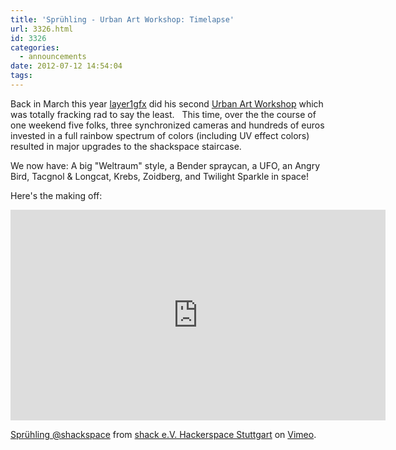 ```yaml
---
title: 'Sprühling - Urban Art Workshop: Timelapse'
url: 3326.html
id: 3326
categories:
  - announcements
date: 2012-07-12 14:54:04
tags:
---
```


Back in March this year [layer1gfx](http://layer1gfx.carbonmade.com/) did his second [Urban Art Workshop](https://blog.shackspace.de/?p=2890) which was totally fracking rad to say the least.   This time, over the the course of one weekend five folks, three synchronized cameras and hundreds of euros invested in a full rainbow spectrum of colors (including UV effect colors) resulted in major upgrades to the shackspace staircase.

We now have: A big "Weltraum" style, a Bender spraycan, a UFO, an Angry Bird, Tacgnol &amp; Longcat, Krebs, Zoidberg, and Twilight Sparkle in space!

Here's the making off:

<iframe src="http://player.vimeo.com/video/45386061?byline=0&amp;color=05ff05" frameborder="0" width="600" height="337"></iframe>

[Sprühling @shackspace](http://vimeo.com/45386061) from [shack e.V. Hackerspace Stuttgart](http://vimeo.com/shackspace) on [Vimeo](http://vimeo.com).